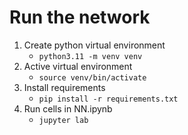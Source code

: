 # Run the network
1. Create python virtual environment
    - `python3.11 -m venv venv`
2. Active virtual environment
    - `source venv/bin/activate`
3. Install requirements
    - `pip install -r requirements.txt`
4. Run cells in NN.ipynb
    - `jupyter lab`
